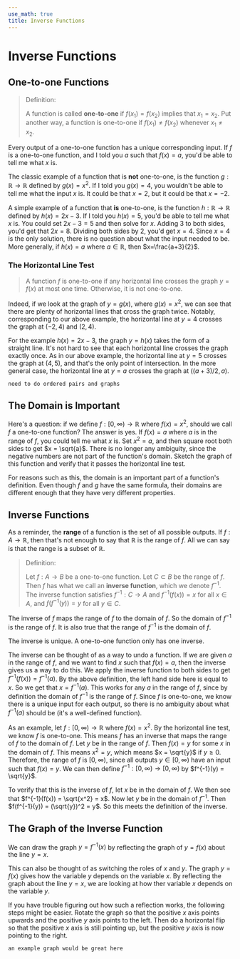 ```yaml
---
use_math: true
title: Inverse Functions
---
```



# Inverse Functions

## One-to-one Functions

>Definition:
>
>A function is called **one-to-one** if $f(x_1)=f(x_2)$ implies that $x_1=x_2$. Put another way, a function is one-to-one if $f(x_1)\neq f(x_2)$ whenever $x_1 \neq x_2$. 

Every output of a one-to-one function has a unique corresponding input. If $f$ is a one-to-one function, and I told you $a$ such that $f(x)=a$, you'd be able to tell me what $x$ is.

The classic example of a function that is **not** one-to-one, is the function $g: \mathbb{R} \rightarrow \mathbb{R}$ defined by $g(x)=x^2$. If I told you $g(x)=4$, you wouldn't be able to tell me what the input $x$ is. It could be that $x=2$, but it could be that $x=-2$. 

A simple example of a function that **is** one-to-one, is the function $h: \mathbb{R} \rightarrow \mathbb{R}$ defined by $h(x) = 2x-3$.
If I told you $h(x)=5$, you'd be able to tell me what $x$ is. You could set $2x-3=5$ and then solve for $x$. Adding $3$ to both sides, you'd get that $2x=8$. Dividing both sides by $2$, you'd get $x=4$. Since $x=4$ is the only solution, there is no question about what the input needed to be. More generally, if $h(x)=a$ where $a \in \mathbb{R}$, then $x=\frac{a+3}{2}$.

### The Horizontal Line Test

>A function $f$ is one-to-one if any horizontal line crosses the graph $y=f(x)$ at most one time. Otherwise, it is not one-to-one.

Indeed, if we look at the graph of $y=g(x)$, where $g(x)=x^2$, we can see that there are plenty of horizontal lines that cross the graph twice. Notably, corresponding to our above example, the horizontal line at $y=4$ crosses the graph at $(-2,4)$ and $(2,4)$.

For the example $h(x)=2x-3$, the graph $y=h(x)$ takes the form of a straight line. It's not hard to see that each horizontal line crosses the graph exactly once. As in our above example, the horizontal line at $y=5$ crosses the graph at $(4,5)$, and that's the only point of intersection. In the more general case, the horizontal line at $y=a$ crosses the graph at $((a+3)/2,a)$.

`need to do ordered pairs and graphs`

## The Domain is Important

Here's a question: if we define $f: [0,\infty) \rightarrow \mathbb{R}$ where $f(x) = x^2$, should we call $f$ a one-to-one function? The answer is yes. If $f(x) = a$ where $a$ is in the range of $f$, you could tell me what $x$ is. Set $x^2 = a$, and then square root both sides to get $x = \sqrt{a}$.  There is no longer any ambiguity, since the negative numbers are not part of the function's domain. Sketch the graph of this function and verify that it passes the horizontal line test.

For reasons such as this, the domain is an important part of a function's definition. Even though $f$ and $g$ have the same formula, their domains are different enough that they have very different properties.


## Inverse Functions

As a reminder, the **range** of a function is the set of all possible outputs. If $f: A \rightarrow \mathbb{R}$, then that's not enough to say that $\mathbb{R}$ is the range of $f$. All we can say is that the range is a subset of $\mathbb{R}$. 

>Definition:
>
> Let $f: A \rightarrow B$ be a one-to-one function. Let $C \subset B$ be the range of $f$. Then $f$ has what we call an **inverse function**, which we denote $f^{-1}$. The inverse function satisfies $f^{-1}: C \rightarrow A$ and $f^{-1}(f(x)) = x$ for all $x\in A$, and $f(f^{-1}(y)) = y$ for all $y \in C$. 


The inverse of $f$ maps the range of $f$ to the domain of $f$. So the domain of $f^{-1}$ is the range of $f$. It is also true that the range of $f^{-1}$ is the domain of $f$. 

The inverse is unique. A one-to-one function only has one inverse.

The inverse can be thought of as a way to undo a function. If we are given $a$ in the range of $f$, and we want to find $x$ such that $f(x)=a$, then the inverse gives us a way to do this. We apply the inverse function to both sides to get $f^{-1}(f(x)) = f^{-1}(a)$. By the above definition, the left hand side here is equal to $x$. So we get that $x=f^{-1}(a)$. This works for any $a$ in the range of $f$, since by definition the domain of $f^{-1}$ is the range of $f$. Since $f$ is one-to-one, we know there is a unique input for each output, so there is no ambiguity about what $f^{-1}(a)$ should be (it's a well-defined function).

As an example, let $f: [0,\infty) \rightarrow \mathbb{R}$ where $f(x) = x^2$. By the horizontal line test, we know $f$ is one-to-one. This means $f$ has an inverse that maps the range of $f$ to the domain of $f$. Let $y$ be in the range of $f$. Then $f(x)=y$ for some $x$ in the domain of $f$. This means $x^2=y$, which means $x = \sqrt{y}$ if $y\geq 0$. Therefore, the range of $f$ is $[0,\infty)$, since all outputs $y\in [0,\infty)$ have an input such that $f(x)=y$. We can then define $f^{-1}: [0,\infty) \rightarrow [0,\infty)$ by $f^{-1}(y) = \sqrt{y}$.

To verify that this is the inverse of $f$, let $x$ be in the domain of $f$. We then see that $f^{-1}(f(x)) = \sqrt{x^2} = x$. Now let $y$ be in the domain of $f^{-1}$. Then $f(f^{-1}(y)) = (\sqrt{y})^2 = y$. So this meets the definition of the inverse.

## The Graph of the Inverse Function

We can draw the graph $y=f^{-1}(x)$ by reflecting the graph of $y=f(x)$ about the line $y=x$.

This can also be thought of as switching the roles of $x$ and $y$. The graph $y=f(x)$ gives how the variable $y$ depends on the  variable $x$. By reflecting the graph about the line $y=x$, we are looking at how ther variable $x$ depends on the variable $y$. 

If you have trouble figuring out how such a reflection works, the following steps might be easier. Rotate the graph so that the positive $x$ axis points upwards and the positive $y$ axis points to the left. Then do a horizontal flip so that the positive $x$ axis is still pointing up, but the positive $y$ axis is now pointing to the right.

`an example graph would be great here`





